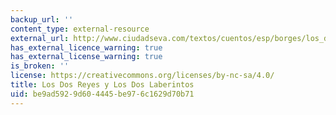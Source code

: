 ```yaml
---
backup_url: ''
content_type: external-resource
external_url: http://www.ciudadseva.com/textos/cuentos/esp/borges/los_dos_reyes_y_los_dos_laberintos.htm
has_external_licence_warning: true
has_external_license_warning: true
is_broken: ''
license: https://creativecommons.org/licenses/by-nc-sa/4.0/
title: Los Dos Reyes y Los Dos Laberintos
uid: be9ad592-9d60-4445-be97-6c1629d70b71
---
```

